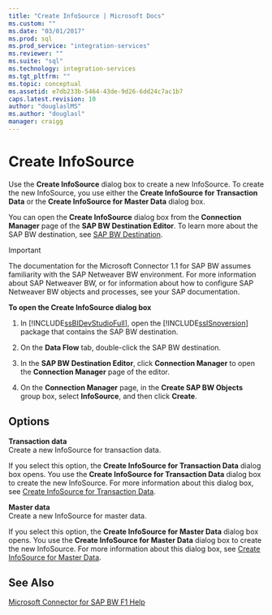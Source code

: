 ```yaml
---
title: "Create InfoSource | Microsoft Docs"
ms.custom: ""
ms.date: "03/01/2017"
ms.prod: sql
ms.prod_service: "integration-services"
ms.reviewer: ""
ms.suite: "sql"
ms.technology: integration-services
ms.tgt_pltfrm: ""
ms.topic: conceptual
ms.assetid: e7db233b-5464-43de-9d26-6dd24c7ac1b7
caps.latest.revision: 10
author: "douglaslMS"
ms.author: "douglasl"
manager: craigg
---
```

# Create InfoSource
  Use the **Create InfoSource** dialog box to create a new InfoSource. To create the new InfoSource, you use either the **Create InfoSource for Transaction Data** or the **Create InfoSource for Master Data** dialog box.  
  
 You can open the **Create InfoSource** dialog box from the **Connection Manager** page of the **SAP BW Destination Editor**. To learn more about the SAP BW destination, see [SAP BW Destination](../../integration-services/data-flow/sap-bw-destination.md).  
  
> [!IMPORTANT]  
>  The documentation for the Microsoft Connector 1.1 for SAP BW assumes familiarity with the SAP Netweaver BW environment. For more information about SAP Netweaver BW, or for information about how to configure SAP Netweaver BW objects and processes, see your SAP documentation.  
  
 **To open the Create InfoSource dialog box**  
  
1.  In [!INCLUDE[ssBIDevStudioFull](../../includes/ssbidevstudiofull-md.md)], open the [!INCLUDE[ssISnoversion](../../includes/ssisnoversion-md.md)] package that contains the SAP BW destination.  
  
2.  On the **Data Flow** tab, double-click the SAP BW destination.  
  
3.  In the **SAP BW Destination Editor**, click **Connection Manager** to open the **Connection Manager** page of the editor.  
  
4.  On the **Connection Manager** page, in the **Create SAP BW Objects** group box, select **InfoSource**, and then click **Create**.  
  
## Options  
 **Transaction data**  
 Create a new InfoSource for transaction data.  
  
 If you select this option, the **Create InfoSource for Transaction Data** dialog box opens. You use the **Create InfoSource for Transaction Data** dialog box to create the new InfoSource. For more information about this dialog box, see [Create InfoSource for Transaction Data](../../integration-services/data-flow/create-infosource-for-transaction-data.md).  
  
 **Master data**  
 Create a new InfoSource for master data.  
  
 If you select this option, the **Create InfoSource for Master Data** dialog box opens. You use the **Create InfoSource for Master Data** dialog box to create the new InfoSource. For more information about this dialog box, see [Create InfoSource for Master Data](../../integration-services/data-flow/create-infosource-for-master-data.md).  
  
## See Also  
 [Microsoft Connector for SAP BW F1 Help](../../integration-services/microsoft-connector-for-sap-bw-f1-help.md)  
  
  
